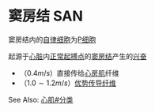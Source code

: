 # 窦房结 SAN

窦房结内的[自律细胞](自律细胞.md)为[P细胞](P细胞.md)

起源于[心脏](心脏.md)内[正常起搏点](正常起搏点.md)的[窦房结](窦房结.md)产生的[兴奋](兴奋.md)
- （$0.4m/s$）直接传给[心房肌](心房肌.md)纤维
- （$1.0\sim1.2m/s$）[优势传导纤维](优势传导纤维.md)

See Also: [心肌#分类](心肌.md#分类)
